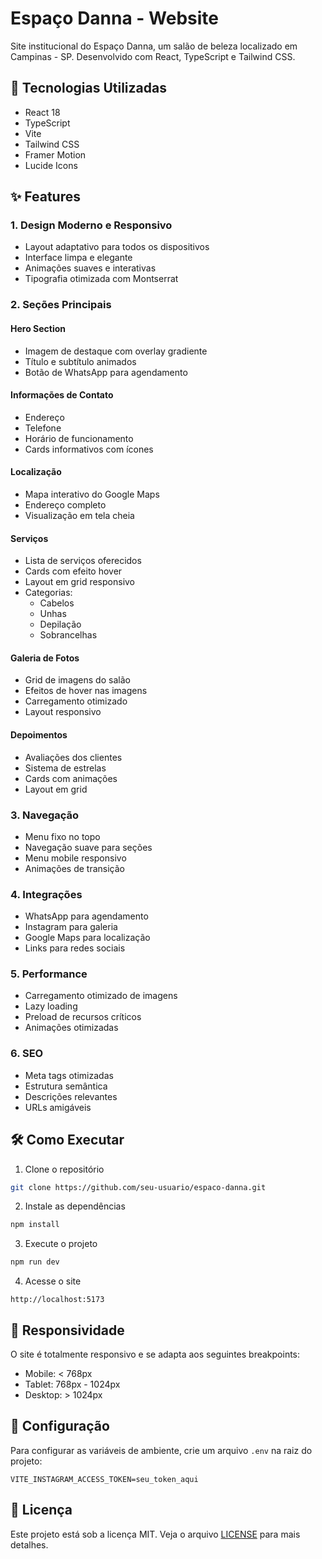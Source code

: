 # Espaço Danna - Website

Site institucional do Espaço Danna, um salão de beleza localizado em Campinas - SP. Desenvolvido com React, TypeScript e Tailwind CSS.

## 🚀 Tecnologias Utilizadas

- React 18
- TypeScript
- Vite
- Tailwind CSS
- Framer Motion
- Lucide Icons

## ✨ Features

### 1. Design Moderno e Responsivo
- Layout adaptativo para todos os dispositivos
- Interface limpa e elegante
- Animações suaves e interativas
- Tipografia otimizada com Montserrat

### 2. Seções Principais

#### Hero Section
- Imagem de destaque com overlay gradiente
- Título e subtítulo animados
- Botão de WhatsApp para agendamento

#### Informações de Contato
- Endereço
- Telefone
- Horário de funcionamento
- Cards informativos com ícones

#### Localização
- Mapa interativo do Google Maps
- Endereço completo
- Visualização em tela cheia

#### Serviços
- Lista de serviços oferecidos
- Cards com efeito hover
- Layout em grid responsivo
- Categorias:
  - Cabelos
  - Unhas
  - Depilação
  - Sobrancelhas

#### Galeria de Fotos
- Grid de imagens do salão
- Efeitos de hover nas imagens
- Carregamento otimizado
- Layout responsivo

#### Depoimentos
- Avaliações dos clientes
- Sistema de estrelas
- Cards com animações
- Layout em grid

### 3. Navegação
- Menu fixo no topo
- Navegação suave para seções
- Menu mobile responsivo
- Animações de transição

### 4. Integrações
- WhatsApp para agendamento
- Instagram para galeria
- Google Maps para localização
- Links para redes sociais

### 5. Performance
- Carregamento otimizado de imagens
- Lazy loading
- Preload de recursos críticos
- Animações otimizadas

### 6. SEO
- Meta tags otimizadas
- Estrutura semântica
- Descrições relevantes
- URLs amigáveis

## 🛠️ Como Executar

1. Clone o repositório
```bash
git clone https://github.com/seu-usuario/espaco-danna.git
```

2. Instale as dependências
```bash
npm install
```

3. Execute o projeto
```bash
npm run dev
```

4. Acesse o site
```
http://localhost:5173
```

## 📱 Responsividade

O site é totalmente responsivo e se adapta aos seguintes breakpoints:
- Mobile: < 768px
- Tablet: 768px - 1024px
- Desktop: > 1024px

## 🔧 Configuração

Para configurar as variáveis de ambiente, crie um arquivo `.env` na raiz do projeto:

```env
VITE_INSTAGRAM_ACCESS_TOKEN=seu_token_aqui
```

## 📄 Licença

Este projeto está sob a licença MIT. Veja o arquivo [LICENSE](LICENSE) para mais detalhes. 